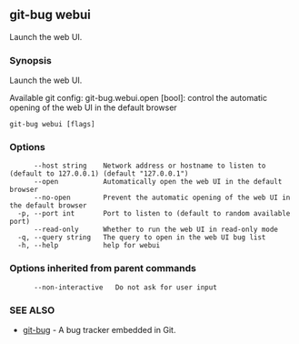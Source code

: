 ## git-bug webui

Launch the web UI.

### Synopsis

Launch the web UI.

Available git config:
  git-bug.webui.open [bool]: control the automatic opening of the web UI in the default browser


```
git-bug webui [flags]
```

### Options

```
      --host string    Network address or hostname to listen to (default to 127.0.0.1) (default "127.0.0.1")
      --open           Automatically open the web UI in the default browser
      --no-open        Prevent the automatic opening of the web UI in the default browser
  -p, --port int       Port to listen to (default to random available port)
      --read-only      Whether to run the web UI in read-only mode
  -q, --query string   The query to open in the web UI bug list
  -h, --help           help for webui
```

### Options inherited from parent commands

```
      --non-interactive   Do not ask for user input
```

### SEE ALSO

* [git-bug](git-bug.md)	 - A bug tracker embedded in Git.

